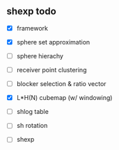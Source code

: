 ## shexp todo

- [x] framework
- [x] sphere set approximation
- [ ] sphere hierachy
- [ ] receiver point clustering
- [ ] blocker selection & ratio vector
- [X] L*H(N) cubemap (w/ windowing)
- [ ] shlog table
- [ ] sh rotation
- [ ] shexp

